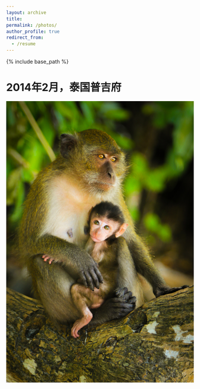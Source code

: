 ```yaml
---
layout: archive
title: 
permalink: /photos/
author_profile: true
redirect_from:
  - /resume
---
```


{% include base_path %}

# 2014年2月，泰国普吉府
<img class="fit-picture"
     src="/images/1.JPG"
     alt="2014年2月，泰国普吉府">

